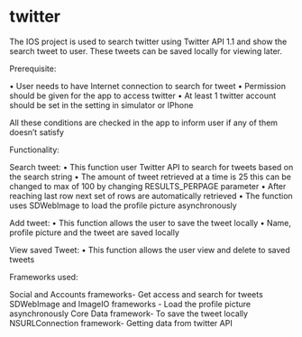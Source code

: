 twitter
=======
The IOS project is used to search twitter using Twitter API 1.1 and show the search tweet to user. These tweets can be saved locally for viewing later.

Prerequisite:

•	User needs to have Internet connection to search for tweet
•	Permission should be given for the app to access twitter
•	At least 1 twitter account should be set in the setting in simulator or IPhone

 All these conditions are checked in the app to inform user if any of them doesn’t satisfy

Functionality:

Search tweet:
•	This function user Twitter API to search for tweets based on the search string
•	 The amount of tweet retrieved at a time is 25 this can be changed to max of 100 by changing RESULTS_PERPAGE parameter
•	After reaching last row next set of rows are automatically retrieved
•	The function uses SDWebImage to load the profile picture asynchronously

Add tweet:
•	This function allows the user to save the tweet locally
•	Name, profile picture and the tweet are saved locally

View saved Tweet:
•	This function allows the user view and delete to saved tweets

Frameworks used:

Social and Accounts frameworks- Get access and search for tweets
SDWebImage and ImageIO frameworks - Load the profile picture asynchronously
Core Data framework- To save the tweet locally
NSURLConnection framework- Getting data from twitter API

